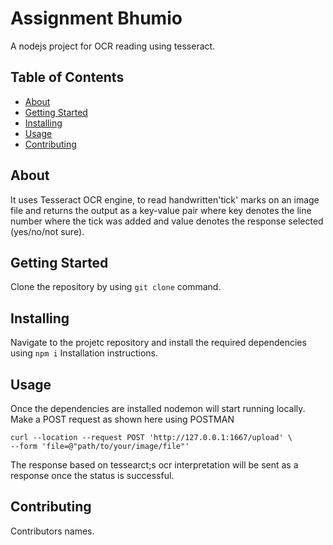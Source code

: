 # Assignment Bhumio
A nodejs project for OCR reading using tesseract.
## Table of Contents

- [About](#about)
- [Getting Started](#getting_started)
- [Installing](#installing)
- [Usage](#usage)
- [Contributing](#contributing)

## About
It uses Tesseract OCR engine, to read handwritten'tick' marks on an image file and returns the output as a key-value pair where key denotes the line number where the tick was added and value denotes the response selected (yes/no/not sure).

## Getting Started
Clone the repository by using ``` git clone ``` command.

## Installing
Navigate to the projetc repository and install the required dependencies using ```npm i```
Installation instructions.

## Usage
Once the dependencies are installed nodemon will start running locally.
Make a POST request as shown here using POSTMAN
```
curl --location --request POST 'http://127.0.0.1:1667/upload' \
--form 'file=@"path/to/your/image/file"'
```
The response based on tessearct;s ocr interpretation will be sent as a response once the status is successful.
## Contributing
Contributors names.